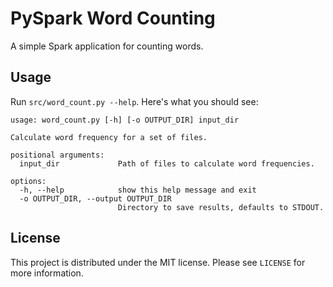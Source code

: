 # PySpark Word Counting
A simple Spark application for counting words.

## Usage
Run `src/word_count.py --help`. Here's what you should see:
```console
usage: word_count.py [-h] [-o OUTPUT_DIR] input_dir

Calculate word frequency for a set of files.

positional arguments:
  input_dir             Path of files to calculate word frequencies.

options:
  -h, --help            show this help message and exit
  -o OUTPUT_DIR, --output OUTPUT_DIR
                        Directory to save results, defaults to STDOUT.
```

## License
This project is distributed under the MIT license. Please see `LICENSE` for more information.
